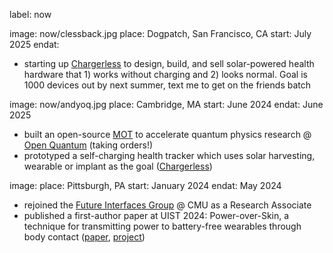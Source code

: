label: now

image: now/clessback.jpg
place: Dogpatch, San Francisco, CA
start: July 2025
endat: 
- starting up [Chargerless](https://chargerless.xyz/) to design, build, and sell solar-powered health hardware that 1) works without charging and 2) looks normal. Goal is 1000 devices out by next summer, text me to get on the friends batch

image: now/andyoq.jpg
place: Cambridge, MA
start: June 2024
endat: June 2025
- built an open-source [MOT](https://en.wikipedia.org/wiki/Magneto-optical_trap) to accelerate quantum physics research @ [Open Quantum](https://www.open-quantum.org) (taking orders!) 
- prototyped a self-charging health tracker which uses solar harvesting, wearable or implant as the goal ([Chargerless](https://chargerless.xyz/))

image: 
place: Pittsburgh, PA
start: January 2024
endat: May 2024
- rejoined the [Future Interfaces Group](https://www.figlab.com) @ CMU as a Research Associate
- published a first-author paper at UIST 2024: Power-over-Skin, a technique for transmitting power to battery-free wearables through body contact (<a href="https://dl.acm.org/doi/10.1145/3654777.3676394">paper</a>, <a href="../projects/pos">project</a>)  